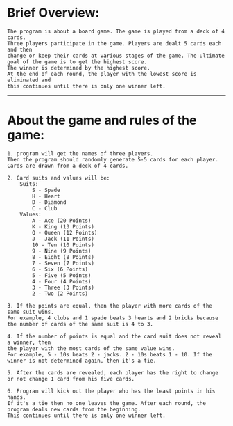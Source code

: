 # Brief Overview:
    The program is about a board game. The game is played from a deck of 4 cards.
    Three players participate in the game. Players are dealt 5 cards each and then
    change or keep their cards at various stages of the game. The ultimate goal of the game is to get the highest score.
    The winner is determined by the highest score.
    At the end of each round, the player with the lowest score is eliminated and
    this continues until there is only one winner left.
---------------------------------------------------------------------------------------------------------------------------------------------------------------------------------------------------------------------
# About the game and rules of the game:
    1. program will get the names of three players.
    Then the program should randomly generate 5-5 cards for each player.
    Cards are drawn from a deck of 4 cards.

    2. Card suits and values will be:
        Suits:
            S - Spade
            H - Heart
            D - Diamond
            C - Club
        Values:
            A - Ace (20 Points)
            K - King (13 Points)
            Q - Queen (12 Points)
            J - Jack (11 Points)
            10 - Ten (10 Points)
            9 - Nine (9 Points)
            8 - Eight (8 Points)
            7 - Seven (7 Points)
            6 - Six (6 Points)
            5 - Five (5 Points)
            4 - Four (4 Points)
            3 - Three (3 Points)
            2 - Two (2 Points)

    3. If the points are equal, then the player with more cards of the same suit wins.
    For example, 4 clubs and 1 spade beats 3 hearts and 2 bricks because the number of cards of the same suit is 4 to 3.

    4. If the number of points is equal and the card suit does not reveal a winner, then
    the player with the most cards of the same value wins. 
    For example, 5 - 10s beats 2 - jacks. 2 - 10s beats 1 - 10. If the winner is not determined again, then it's a tie.

    5. After the cards are revealed, each player has the right to change or not change 1 card from his five cards.

    6. Program will kick out the player who has the least points in his hands.
    If it's a tie then no one leaves the game. After each round, the program deals new cards from the beginning.
    This continues until there is only one winner left.








